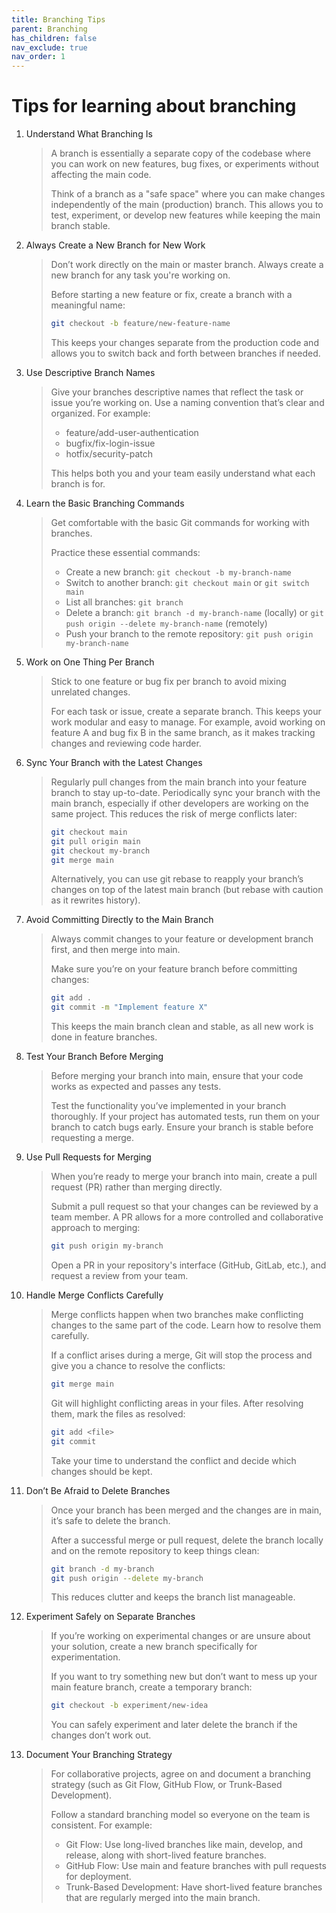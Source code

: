 ```yaml
---
title: Branching Tips
parent: Branching
has_children: false
nav_exclude: true
nav_order: 1
---
```


# Tips for learning about branching

1. Understand What Branching Is

    > A branch is essentially a separate copy of the codebase where you can work on new features, 
    > bug fixes, or experiments without affecting the main code.
    > 
    > Think of a branch as a "safe space" where you can make changes independently of the main 
    > (production) branch. This allows you to test, experiment, or develop new features while keeping 
    > the main branch stable.

2. Always Create a New Branch for New Work

    > Don’t work directly on the main or master branch. Always create a new branch for any task you're 
    > working on.
    > 
    > Before starting a new feature or fix, create a branch with a meaningful name:
    > 
    > ```sh
    > git checkout -b feature/new-feature-name
    > ```
    > 
    > This keeps your changes separate from the production code and allows you to switch back and forth 
    > between branches if needed.

3. Use Descriptive Branch Names

    > Give your branches descriptive names that reflect the task or issue you’re working on.
    > Use a naming convention that’s clear and organized. For example:
    > 
    > * feature/add-user-authentication
    > * bugfix/fix-login-issue
    > * hotfix/security-patch
    > 
    > This helps both you and your team easily understand what each branch is for.

4. Learn the Basic Branching Commands

    > Get comfortable with the basic Git commands for working with branches.
    > 
    > Practice these essential commands:
    > 
    > * Create a new branch: `git checkout -b my-branch-name`
    > * Switch to another branch: `git checkout main` or `git switch main`
    > * List all branches: `git branch`
    > * Delete a branch: `git branch -d my-branch-name` (locally) or 
    >   `git push origin --delete my-branch-name` (remotely)
    > * Push your branch to the remote repository: `git push origin my-branch-name`

5. Work on One Thing Per Branch

    > Stick to one feature or bug fix per branch to avoid mixing unrelated changes.
    > 
    > For each task or issue, create a separate branch. This keeps your work modular and easy to 
    > manage. For example, avoid working on feature A and bug fix B in the same branch, as it makes 
    > tracking changes and reviewing code harder.

6. Sync Your Branch with the Latest Changes

    > Regularly pull changes from the main branch into your feature branch to stay up-to-date.
    > Periodically sync your branch with the main branch, especially if other developers are working 
    > on the same project. This reduces the risk of merge conflicts later:
    > 
    > ```sh
    > git checkout main
    > git pull origin main
    > git checkout my-branch
    > git merge main
    > ```
    > 
    > Alternatively, you can use git rebase to reapply your branch’s changes on top of the latest 
    > main branch (but rebase with caution as it rewrites history).

7. Avoid Committing Directly to the Main Branch

    > Always commit changes to your feature or development branch first, and then merge into main.
    > 
    > Make sure you’re on your feature branch before committing changes:
    > 
    > ```sh
    > git add .
    > git commit -m "Implement feature X"
    > ```
    > 
    > This keeps the main branch clean and stable, as all new work is done in feature branches.

8. Test Your Branch Before Merging

    > Before merging your branch into main, ensure that your code works as expected and passes any tests.
    > 
    > Test the functionality you’ve implemented in your branch thoroughly. If your project has 
    > automated tests, run them on your branch to catch bugs early. Ensure your branch is stable 
    > before requesting a merge.

9. Use Pull Requests for Merging

    > When you’re ready to merge your branch into main, create a pull request (PR) rather than merging 
    > directly.
    > 
    > Submit a pull request so that your changes can be reviewed by a team member. A PR allows for a 
    > more controlled and collaborative approach to merging:
    > 
    > ```sh
    > git push origin my-branch
    > ```
    > 
    > Open a PR in your repository's interface (GitHub, GitLab, etc.), and request a review from 
    > your team.

10. Handle Merge Conflicts Carefully

    > Merge conflicts happen when two branches make conflicting changes to the same part of the code. 
    > Learn how to resolve them carefully.
    > 
    > If a conflict arises during a merge, Git will stop the process and give you a chance to resolve 
    > the conflicts:
    > 
    > ```sh
    > git merge main
    > ```
    > 
    > Git will highlight conflicting areas in your files. After resolving them, mark the files as 
    > resolved:
    > 
    > ```sh
    > git add <file>
    > git commit
    > ```
    > 
    > Take your time to understand the conflict and decide which changes should be kept.

11. Don’t Be Afraid to Delete Branches

    > Once your branch has been merged and the changes are in main, it’s safe to delete the branch.
    > 
    > After a successful merge or pull request, delete the branch locally and on the remote repository 
    > to keep things clean:
    > 
    > ```sh
    > git branch -d my-branch
    > git push origin --delete my-branch
    > ```
    > 
    > This reduces clutter and keeps the branch list manageable.

12. Experiment Safely on Separate Branches

    > If you’re working on experimental changes or are unsure about your solution, create a new branch 
    > specifically for experimentation.
    > 
    > If you want to try something new but don’t want to mess up your main feature branch, create a 
    > temporary branch:
    > 
    > ```sh
    > git checkout -b experiment/new-idea
    > ```
    > 
    > You can safely experiment and later delete the branch if the changes don’t work out.

13. Document Your Branching Strategy

    > For collaborative projects, agree on and document a branching strategy (such as Git Flow, 
    > GitHub Flow, or Trunk-Based Development).
    > 
    > Follow a standard branching model so everyone on the team is consistent. For example:
    > 
    > * Git Flow: Use long-lived branches like main, develop, and release, along with short-lived
    >   feature branches.
    > * GitHub Flow: Use main and feature branches with pull requests for deployment.
    > * Trunk-Based Development: Have short-lived feature branches that are regularly merged into 
    >   the main branch.
